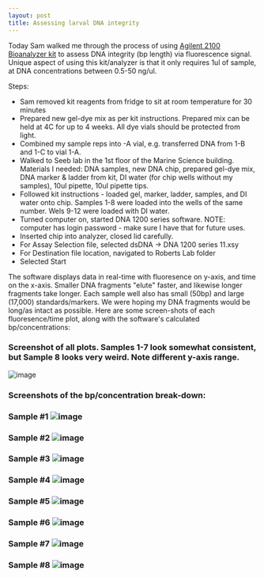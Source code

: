 ```yaml
---
layout: post
title: Assessing larval DNA integrity 
--- 
```


Today Sam walked me through the process of using [Agilent 2100 Bioanalyzer kit](https://www.agilent.com/cs/library/usermanuals/Public/G2938-90024_DNA7500-12000_KG.pdf) to assess DNA integrity (bp length) via fluorescence signal.  Unique aspect of using this kit/analyzer is that it only requires 1ul of sample, at DNA concentrations between 0.5-50 ng/ul. 

Steps: 
  * Sam removed kit reagents from fridge to sit at room temperature for 30 minutes 
  * Prepared new gel-dye mix as per kit instructions.  Prepared mix can be held at 4C for up to 4 weeks. All dye vials should be protected from light.  
  * Combined my sample reps into -A vial, e.g. transferred DNA from 1-B and 1-C to vial 1-A.  
  * Walked to Seeb lab in the 1st floor of the Marine Science building.  Materials I needed: DNA samples, new DNA chip, prepared gel-dye mix, DNA marker & ladder from kit, DI water (for chip wells without my samples), 10ul pipette, 10ul pipette tips.  
  * Followed kit instructions - loaded gel, marker, ladder, samples, and DI water onto chip.  Samples 1-8 were loaded into the wells of the same number.  Wels 9-12 were loaded with DI water. 
  * Turned computer on, started DNA 1200 series software. NOTE: computer has login password - make sure I have that for future uses.  
  * Inserted chip into analyzer, closed lid carefully.  
  * For Assay Selection file, selected dsDNA -> DNA 1200 series 11.xsy
  * For Destination file location, navigated to Roberts Lab folder  
  * Selected Start 
  
The software displays data in real-time with fluoresence on y-axis, and time on the x-axis.  Smaller DNA fragments "elute" faster, and likewise longer fragments take longer. Each sample well also has small (50bp) and large (17,000) standards/markers. We were hoping my DNA fragments would be long/as intact as possible. Here are some screen-shots of each fluoresence/time plot, along with the software's calculated bp/concentrations: 

### Screenshot of all plots. Samples 1-7 look somewhat consistent, but Sample 8 looks very weird. Note different y-axis range.   
![image](https://user-images.githubusercontent.com/17264765/37440378-a452b3ee-27b9-11e8-9e01-5c771ee22605.png)

### Screenshots of the bp/concentration break-down: 

### Sample #1     ![image](https://user-images.githubusercontent.com/17264765/37440648-ca9a7432-27ba-11e8-87d0-1ec2423679d4.png)

### Sample #2     ![image](https://user-images.githubusercontent.com/17264765/37440590-8691c092-27ba-11e8-9324-fd56d3e1d9da.png)

### Sample #3      ![image](https://user-images.githubusercontent.com/17264765/37440593-89db51a0-27ba-11e8-825d-3654e4f77dfd.png)

### Sample #4      ![image](https://user-images.githubusercontent.com/17264765/37440599-8cf36152-27ba-11e8-9667-0ad2c3c924f6.png)

### Sample #5     ![image](https://user-images.githubusercontent.com/17264765/37440602-91e9f432-27ba-11e8-9204-e0e77d37a40e.png)

### Sample #6      ![image](https://user-images.githubusercontent.com/17264765/37440607-9839024c-27ba-11e8-9e12-f412a25ac426.png)

### Sample #7      ![image](https://user-images.githubusercontent.com/17264765/37440615-9d040fce-27ba-11e8-9519-c49d843a7954.png)

### Sample #8      ![image](https://user-images.githubusercontent.com/17264765/37440620-a2d87d4a-27ba-11e8-853c-3c08d7f006cb.png)
